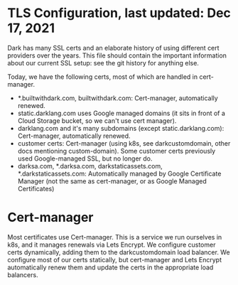 # TLS Configuration, last updated: Dec 17, 2021

Dark has many SSL certs and an elaborate history of using different cert providers
over the years. This file should contain the important information about our current
SSL setup: see the git history for anything else.

Today, we have the following certs, most of which are handled in cert-manager.

- \*.builtwithdark.com, builtwithdark.com: Cert-manager, automatically renewed.
- static.darklang.com uses Google managed domains (it sits in front of a Cloud
  Storage bucket, so we can't use cert manager).
- darklang.com and it's many subdomains (except static.darklang.com): Cert-manager,
  automatically renewed.
- customer certs: Cert-manager (using k8s, see darkcustomdomain, other docs
  mentioning custom-domain). Some customer certs previously used Google-managed SSL,
  but no longer do.
- darksa.com, \*.darksa.com, darkstaticassets.com, \*.darkstaticassets.com:
  Automatically managed by Google Certificate Manager (not the same as cert-manager,
  or as Google Managed Certificates)

# Cert-manager

Most certificates use Cert-manager. This is a service we run ourselves in k8s, and it
manages renewals via Lets Encrypt. We configure customer certs dynamically, adding
them to the darkcustomdomain load balancer. We configure most of our certs
statically, but cert-manager and Lets Encrypt automatically renew them and update the
certs in the appropriate load balancers.

